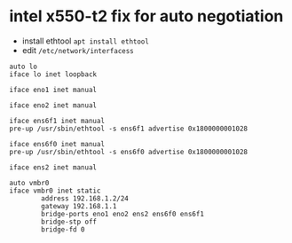 # intel x550-t2 fix for auto negotiation
- install ethtool ```apt install ethtool```
- edit ```/etc/network/interfacess```

```
auto lo
iface lo inet loopback

iface eno1 inet manual

iface eno2 inet manual

iface ens6f1 inet manual
pre-up /usr/sbin/ethtool -s ens6f1 advertise 0x1800000001028

iface ens6f0 inet manual
pre-up /usr/sbin/ethtool -s ens6f0 advertise 0x1800000001028

iface ens2 inet manual

auto vmbr0
iface vmbr0 inet static
        address 192.168.1.2/24
        gateway 192.168.1.1
        bridge-ports eno1 eno2 ens2 ens6f0 ens6f1
        bridge-stp off
        bridge-fd 0

```
